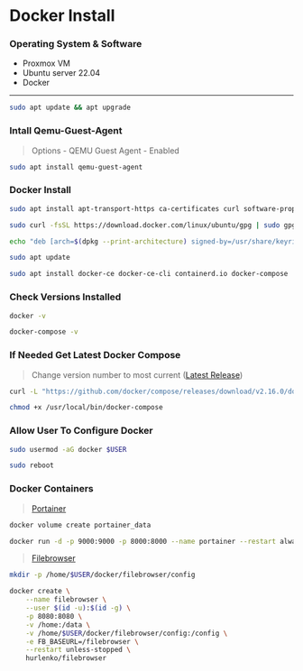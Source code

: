# Docker Install

### Operating System & Software
- Proxmox VM
- Ubuntu server 22.04
- Docker

---

```bash
sudo apt update && apt upgrade
```

### Intall Qemu-Guest-Agent
> Options - QEMU Guest Agent - Enabled
```bash
sudo apt install qemu-guest-agent
```

### Docker Install
```bash
sudo apt install apt-transport-https ca-certificates curl software-properties-common

sudo curl -fsSL https://download.docker.com/linux/ubuntu/gpg | sudo gpg --dearmor -o /usr/share/keyrings/docker-archive-keyring.gpg

echo "deb [arch=$(dpkg --print-architecture) signed-by=/usr/share/keyrings/docker-archive-keyring.gpg] https://download.docker.com/linux/ubuntu $(lsb_release -cs) stable" | sudo tee /etc/apt/sources.list.d/docker.list > /dev/null
```
```bash
sudo apt update
```
```bash
sudo apt install docker-ce docker-ce-cli containerd.io docker-compose
```

### Check Versions Installed
```bash
docker -v

docker-compose -v
```

### If Needed Get Latest Docker Compose
> Change version number to most current ([Latest Release](https://github.com/docker/compose/releases))
```bash
curl -L "https://github.com/docker/compose/releases/download/v2.16.0/docker-compose-$(uname -s)-$(uname -m)" -o /usr/local/bin/docker-compose

chmod +x /usr/local/bin/docker-compose
```

### Allow User To Configure Docker
```bash
sudo usermod -aG docker $USER

sudo reboot
```

### Docker Containers

> [Portainer](https://hub.docker.com/r/portainer/portainer-ce)
```bash
docker volume create portainer_data

docker run -d -p 9000:9000 -p 8000:8000 --name portainer --restart always -v /var/run/docker.sock:/var/run/docker.sock -v portainer_data:/data portainer/portainer-ce:latest
```
> [Filebrowser](https://hub.docker.com/r/hurlenko/filebrowser)

```bash
mkdir -p /home/$USER/docker/filebrowser/config
```
```bash
docker create \
	--name filebrowser \
	--user $(id -u):$(id -g) \
	-p 8080:8080 \
	-v /home:/data \
	-v /home/$USER/docker/filebrowser/config:/config \
	-e FB_BASEURL=/filebrowser \
	--restart unless-stopped \
	hurlenko/filebrowser
```
